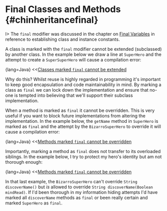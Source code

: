 # Final Classes and Methods {#chinheritancefinal}

I> The `final` modifier was discussed in the chapter on [Final Variables](#chfinal) in reference to establishing class and instance constants.

A class is marked with the `final` modifier cannot be extended (subclassed) by another class. In the example below we draw a line at `SuperHero` and the attempt to create a `SuperSuperHero` will cause a compilation error:

{lang=Java}
<<[Classes marked `final` cannot be extended](code/09/final_class.groovy)

Why do this? Whilst reuse is highly regarded in programming it's important to keep good encapsulation and code maintainability in mind. By marking a class as `final` we can lock down the implementation and ensure that no-one is tempted into believing that we'll support their subclass implementation.

When a method is marked as `final` it cannot be overridden. This is very useful if you want to block future implementations from altering the implementation. In the example below, the `getName` method in `SuperHero` is marked as `final` and the attempt by the `BizarroSuperHero` to override it will cause a compilation error:

{lang=Java}
<<[Methods marked `final` cannot be overridden](code/09/final_method.groovy)

Importantly, marking a method as `final` does not transfer to its overloaded siblings. In the example below, I try to protect my hero's identity but am not thorough enough:

{lang=Java}
<<[Methods marked `final` cannot be overridden](code/09/final_method2.groovy)

In that last example, the `BizarroSuperHero` can't override `String discoverName()` but _is_ allowed to override `String discoverName(Boolean mindRead)`. If I'd been thorough in my information hiding attempts I'd have marked all `discoverName` methods as `final` or been really certain and marked `SuperHero` as `final`.
